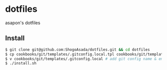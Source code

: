 # dotfiles
asapon's dotfiles

## Install

```sh
$ git clone git@github.com:ShogoAsada/dotfiles.git && cd dotfiles
$ cp cookbooks/git/templates/.gitconfig.local.tpl cookbooks/git/templates/.gitconfig.local
$ v cookbooks/git/templates/.gitconfig.local # add git config name & email
$ ./install.sh
```

